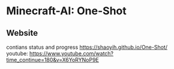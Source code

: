 # Minecraft-AI: One-Shot

## Website
contians status and progress
https://shaoyih.github.io/One-Shot/ 
<br/>
youtube:
https://www.youtube.com/watch?time_continue=180&v=X6YoRYNoP9E
